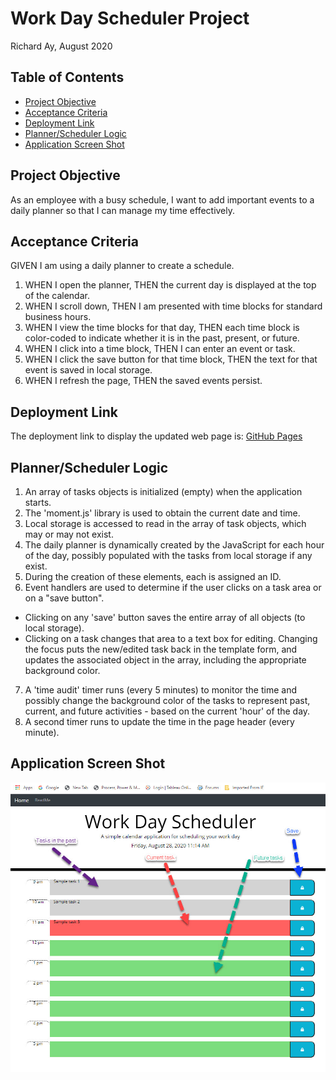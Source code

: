 # Work Day Scheduler Project

Richard Ay, August 2020

## Table of Contents
* [Project Objective](#project-objective)
* [Acceptance Criteria](#acceptance-criteria)
* [Deployment Link](#deployment-link)
* [Planner/Scheduler Logic](#planner/scheduler-logic)
* [Application Screen Shot](#application-screen-shot)



## Project Objective
As an employee with a busy schedule, I want to add important events to a daily planner so that I can manage my time effectively.

## Acceptance Criteria
GIVEN I am using a daily planner to create a schedule.

1) WHEN I open the planner, THEN the current day is displayed at the top of the calendar.
2) WHEN I scroll down, THEN I am presented with time blocks for standard business hours.
3) WHEN I view the time blocks for that day, THEN each time block is color-coded to indicate whether it is in the past, present, or future.
4) WHEN I click into a time block, THEN I can enter an event or task.
5) WHEN I click the save button for that time block, THEN the text for that event is saved in local storage.
6) WHEN I refresh the page, THEN the saved events persist.

## Deployment Link
The deployment link to display the updated web page is: 
[GitHub Pages](https://captainrich.github.io/WorkDay-Scheduler/) 

## Planner/Scheduler Logic

1) An array of tasks objects is initialized (empty) when the application starts.
2) The 'moment.js' library is used to obtain the current date and time.
3) Local storage is accessed to read in the array of task objects, which may or may not exist.
4) The daily planner is dynamically created by the JavaScript for each hour of the day, possibly populated with the tasks from local storage if any exist.
5) During the creation of these elements, each is assigned an ID.
6) Event handlers are used to determine if the user clicks on a task area or on a "save button".
* Clicking on any 'save' button saves the entire array of all objects (to local storage).
* Clicking on a task changes that area to a text box for editing.  Changing the focus puts the new/edited task back in the template form, and updates the associated object in the array, including the appropriate background color.
7) A 'time audit' timer runs (every 5 minutes) to monitor the time and possibly change the background color of the tasks to represent past, current, and future activities - based on the current 'hour' of the day.
8) A second timer runs to update the time in the page header (every minute).


## Application Screen Shot

![Workday Planner Image](https://github.com/CaptainRich/WorkDay-Scheduler/blob/master/workday-screenshot.jpg)

